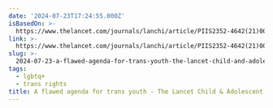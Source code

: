 ```yaml
---
date: '2024-07-23T17:24:55.000Z'
isBasedOn: >-
  https://www.thelancet.com/journals/lanchi/article/PIIS2352-4642(21)00139-5/fulltext#:~:text=Puberty%20blockers%20are%20falsely%20claimed,women%27s%20role%20as%20child%2Dbearers
link: >-
  https://www.thelancet.com/journals/lanchi/article/PIIS2352-4642(21)00139-5/fulltext#:~:text=Puberty%20blockers%20are%20falsely%20claimed,women%27s%20role%20as%20child%2Dbearers
slug: >-
  2024-07-23-a-flawed-agenda-for-trans-youth-the-lancet-child-and-adolescent-health
tags:
  - lgbtq+
  - trans rights
title: A flawed agenda for trans youth - The Lancet Child & Adolescent Health
---
```

 
